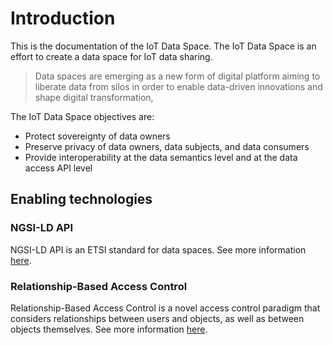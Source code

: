 # Introduction
This is the documentation of the IoT Data Space. The IoT Data Space is an effort
to create a data space for IoT data sharing. 

> Data spaces are emerging as a new form of digital platform aiming to liberate 
data from silos in order to enable data-driven innovations and shape digital transformation,

The IoT Data Space objectives are:

* Protect  sovereignty of data owners
* Preserve privacy of data owners, data subjects, and data consumers
* Provide interoperability at the data semantics level and at the data access API
level

## Enabling technologies
### NGSI-LD API
NGSI-LD API is an ETSI standard for data spaces. See more information [here](1_ngsi.md).

### Relationship-Based Access Control
Relationship-Based Access Control is a novel access control paradigm that considers
relationships between users and objects, as well as between objects themselves. See more information [here](2_rebac.md).